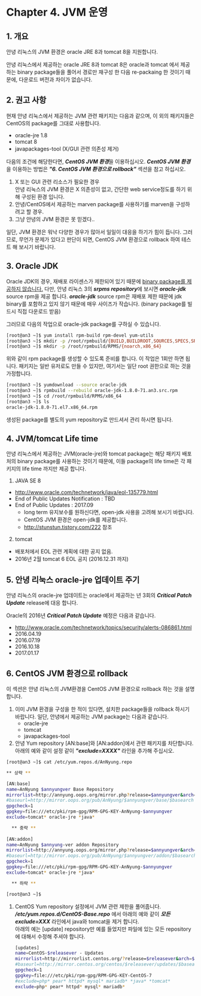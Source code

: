 # Chapter 4. JVM 운영

## 1. 개요

안녕 리눅스의 JVM 환경은 oracle JRE 8과 tomcat 8을 지원합니다.

안녕 리눅스에서 제공하는 oracle JRE 8과 tomcat 8은 oracle과 tomcat 에서 제공하는 binary package들을 풀어서 경로만 재구성 한 다음 re-packaing 한 것이기 때문에, 다운로드 버전과 차이가 없습니다.

## 2. 권고 사항

현재 안녕 리눅스에서 제공하는 JVM 관련 패키지는 다음과 같으며, 이 외의 패키지들은 CentOS의 package를 그대로 사용합니다.

  * oracle-jre 1.8
  * tomcat 8
  * javapackages-tool (X/GUI 관련 의존성 제거)

다음의 조건에 해당한다면, ***CentOS JVM 환경***을 이용하십시오. ***CentOS JVM 환경***을 이용하는 방법은 ***"6. CentOS JVM 환경으로 rollback"*** 섹션을 참고 하십시오.

1. X 또는 GUI 관련 리소스가 필요한 경우  
  안녕 리눅스의 JVM 환경은 X 의존성이 없고, 간단한 web service정도를 하기 위해 구성된 환경 입니다.
2. 안녕/CentOS에서 제공하는 marven package를 사용하기를 marven을 구성하려고 할 경우.
3. 그냥 안녕의 JVM 환경은 못 믿겠다..

일단, JVM 환경은 워낙 다양한 경우가 많아서 일일이 대응을 하기가 힘이 듭니다. 그러므로, 무언가 문제가 있다고 판단이 되면, CentOS JVM 환경으로 rollback 하여 테스트 해 보시기 바랍니다.

## 3. Oracle JDK

Oracle JDK의 경우, 재배포 라이센스가 제한되어 있기 때문에 <u>binary package를 제공하지 않습니다.</u> 다만, 안녕 리눅스 3의 ***srpms repository***에 보시면 ***oracle-jdk*** source rpm을 제공 합니다. ***oracle-jdk*** source rpm은 재배포 제한 때문에 jdk binary를 포함하고 있지 않기 때문에 매우 사이즈가 작습니다. (binary package를 빌드시 직접 다운로드 받음)

그러므로 다음의 작업으로 oracle-jdk package를 구하실 수 있습니다.

```bash
[root@an3 ~]$ yum install rpm-build rpm-devel yum-utils
[root@an3 ~]$ mkdir -p /root/rpmbuild/{BUILD,BUILDROOT,SOURCES,SPECS,SRPMS}
[root@an3 ~]$ mkdir -p /root/rpmbuild/RPMS/{noarch,x86_64}
```

위와 같이 rpm package를 생성할 수 있도록 준비를 합니다. 이 작업은 1회만 하면 됩니다. 패키지는 일반 유저로도 만들 수 있지만, 여기서는 일단 root 권한으로 하는 것을 가정합니다.

```bash
[root@an3 ~]$ yumdownload --source oracle-jdk
[root@an3 ~]$ rpmbuild --rebuild oracle-jdk-1.8.0-71.an3.src.rpm
[root@an3 ~]$ cd /root/rpmbuild/RPMS/x86_64
[root@an3 ~]$ ls
oracle-jdk-1.8.0-71.el7.x86_64.rpm
```

생성된 package를 별도의 yum repository로 만드셔서 관리 하시면 됩니다.


## 4. JVM/tomcat Life time

안녕 리눅스에서 제공하는 JVM(oracle-jre)와 tomcat package는 해당 패키지 배포처의 binary package를 사용하는 것이기 때문에, 이들 package의 life time은 각 패키지의 life time 까지만 제공 합니다.

1. JAVA SE 8
  * http://www.oracle.com/technetwork/java/eol-135779.html
  * End of Public Updates Notification : TBD
  * End of Public Updates : 2017.09
    * long term 유지보수를 원하신다면, open-jdk 사용을 고려해 보시기 바랍니다.
    * CentOS JVM 환경은 open-jdk를 제공합니다.
    * http://stunstun.tistory.com/222 참조
2. tomcat
  * 배포처에서 EOL 관련 계획에 대한 공지 없음.
  * 2016년 2월 tomcat 6 EOL 공지 (2016.12.31 까지)

## 5. 안녕 리눅스 oracle-jre 업데이트 주기

안녕 리눅스의 oracle-jre 업데이트는 oracle에서 제공하는 년 3회의 ***Critical Patch Update*** release에 대응 합니다.

Oracle의 2016년 ***Critical Patch Update*** 예정은 다음과 같습니다.

  * http://www.oracle.com/technetwork/topics/security/alerts-086861.html
  * 2016.04.19
  * 2016.07.19
  * 2016.10.18
  * 2017.01.17


## 6. CentOS JVM 환경으로 rollback

이 섹션은 안녕 리눅스의 JVM환경을 CentOS JVM 환경으로 rollback 하는 것을 설명 합니다.

1. 이미 JVM 환경을 구성을 한 적이 있다면, 설치한 package들을 rollback 하시기 바랍니다.
   일단, 안녕에서 제공하는 JVM package는 다음과 같습니다.
   * oracle-jre
   * tomcat
   * javapackages-tool
2. 안녕 Yum repository [AN:base]와 [AN:addon]에서 관련 패키지를 차단합니다.  
  아래의 예와 같이 설정 같이 ***"exclude=XXXX"*** 라인을 추가해 주십시오.
  ```bash
  [root@an3 ~]$ cat /etc/yum.repos.d/AnNyung.repo

  ** 상략 **

  [AN:base]
  name=AnNyung $annyungver Base Repository
  mirrorlist=http://annyung.oops.org/mirror.php?release=$annyungver&arch=$basearch&repo=base
  #baseurl=http://mirror.oops.org/pub/AnNyung/$annyungver/base/$basearch
  gpgcheck=1
  gpgkey=file:///etc/pki/rpm-gpg/RPM-GPG-KEY-AnNyung-$annyungver
  exclude=tomcat* oracle-jre *java*

    ** 중략 **
    
  [AN:addon]
  name=AnNyung $annyung-ver addon Repository
  mirrorlist=http://annyung.oops.org/mirror.php?release=$annyungver&arch=$basearch&repo=addon
  #baseurl=http://mirror.oops.org/pub/AnNyung/$annyungver/addon/$basearch
  gpgcheck=1
  gpgkey=file:///etc/pki/rpm-gpg/RPM-GPG-KEY-AnNyung-$annyungver
  exclude=tomcat* oracle-jre *java*

    ** 하략 **

  [root@an3 ~]$
  ```
1. CentOS Yum repository 설정에서 JVM 관련 제한을 풀어줍니다.  
   ***/etc/yum.repos.d/CentOS-Base.repo*** 에서 아래의 예와 같이 ***모든*** ***exclude=XXX*** 라인에서 java와 tomcat을 제거 합니다.  
   아래의 예는 [update] repository만 예를 들었지만 파일에 있는 모든 repository에 대해서 수정해 주셔야 합니다.

   ```bash
   [updates]
   name=CentOS-$releasever - Updates
   mirrorlist=http://mirrorlist.centos.org/?release=$releasever&arch=$basearch&repo=updates&infra=$infra
   #baseurl=http://mirror.centos.org/centos/$releasever/updates/$basearch/
   gpgcheck=1
   gpgkey=file:///etc/pki/rpm-gpg/RPM-GPG-KEY-CentOS-7
   #exclude=php* pear* httpd* mysql* mariadb* *java* *tomcat*
   exclude=php* pear* httpd* mysql* mariadb*
   ```
